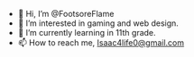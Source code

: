 - 👋 Hi, I’m @FootsoreFlame
- 👀 I’m interested in gaming and web design.
- 🌱 I’m currently learning in 11th grade.
- 📫 How to reach me, Isaac4life0@gmail.com

<!---
FootsoreFlame/FootsoreFlame is a ✨ special ✨ repository because its `README.md` (this file) appears on your GitHub profile.
You can click the Preview link to take a look at your changes.
--->
